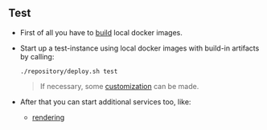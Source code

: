 ## Test

- First of all you have to [build](../build/README.md) local docker images.

- Start up a test-instance using local docker images with build-in artifacts by calling:

  ```
  ./repository/deploy.sh test 
  ```       
  > If necessary, some [customization](../../../common/README.md#customization) can be made. 

- After that you can start additional services too, like:

  *  [rendering](../../rendering/startup)       
